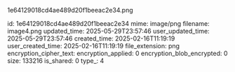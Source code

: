1e64129018cd4ae489d20f1beeac2e34.png

id: 1e64129018cd4ae489d20f1beeac2e34
mime: image/png
filename: image4.png
updated_time: 2025-05-29T23:57:46
user_updated_time: 2025-05-29T23:57:46
created_time: 2025-02-16T11:19:19
user_created_time: 2025-02-16T11:19:19
file_extension: png
encryption_cipher_text: 
encryption_applied: 0
encryption_blob_encrypted: 0
size: 133216
is_shared: 0
type_: 4
